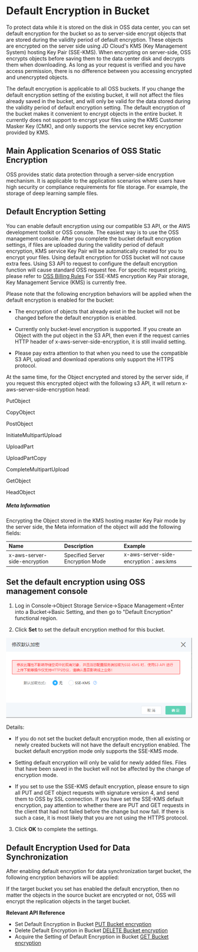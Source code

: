 # Default Encryption in Bucket

To protect data while it is stored on the disk in OSS data center, you can set default encryption for the bucket so as to server-side encrypt objects that are stored during the validity period of default encryption. These objects are encrypted on the server side using JD Cloud's KMS (Key Management System) hosting Key Pair (SSE-KMS). When encrypting on server-side, OSS encrypts objects before saving them to the data center disk and decrypts them when downloading. As long as your request is verified and you have access permission, there is no difference between you accessing encrypted and unencrypted objects.

The default encryption is applicable to all OSS buckets. If you change the default encryption setting of the existing bucket, it will not affect the files already saved in the bucket, and will only be valid for the data stored during the validity period of default encryption setting. The default encryption of the bucket makes it convenient to encrypt objects in the entire bucket. It currently does not support to encrypt your files using the KMS Customer Masker Key (CMK), and only supports the service secret key encryption provided by KMS.


## Main Application Scenarios of OSS Static Encryption 

OSS provides static data protection through a server-side encryption mechanism. It is applicable to the application scenarios where users have high security or compliance requirements for file storage. For example, the storage of deep learning sample files.

## Default Encryption Setting

You can enable default encryption using our compatible S3 API, or the AWS development toolkit or OSS console. The easiest way is to use the OSS management console. After you complete the bucket default encryption settings, if files are uploaded during the validity period of default encryption, KMS service Key Pair will be automatically created for you to encrypt your files. Using default encryption for OSS bucket will not cause extra fees. Using S3 API to request to configure the default encryption function will cause standard OSS request fee. For specific request pricing, please refer to [OSS Billing Rules](https://docs.jdcloud.com/en/object-storage-service/billing-rules) For SSE-KMS encryption Key Pair storage, Key Management Service (KMS) is currently free.

Please note that the following encryption behaviors will be applied when the default encryption is enabled for the bucket:

 *  The encryption of objects that already exist in the bucket will not be changed before the default encryption is enabled.

 *  Currently only bucket-level encryption is supported. If you create an Object with the put object in the S3 API, then even if the request carries HTTP header of x-aws-server-side-encryption, it is still invalid setting.

 *  Please pay extra attention to that when you need to use the compatible S3 API, upload and download operations only support the HTTPS protocol.

At the same time, for the Object encrypted and stored by the server side, if you request this encrypted object with the following s3 API, it will return x-aws-server-side-encryption head:

PutObject

CopyObject

PostObject

InitiateMultipartUpload

UploadPart

UploadPartCopy

CompleteMultipartUpload

GetObject

HeadObject

##### Meta Information
Encrypting the Object stored in the KMS hosting master Key Pair mode by the server side, the Meta information of the object will add the following fields:

|Name|Description|Example|
|:-|:-|:-|
|x-aws-server-side-encryption|Specified Server Encryption Mode|x-aws-server-side-encryption：aws:kms|

##  Set the default encryption using OSS management console

1. Log in Console->Object Storage Service->Space Management->Enter into a Bucket->Basic Setting, and then go to "Default Encryption" functional region.

2. Click **Set** to set the default encryption method for this bucket.

![存储空间默认加密](../../../../../image/Object-Storage-Service/OSS-95.png)

Details:

   - If you do not set the bucket default encryption mode, then all existing or newly created buckets will not have the default encryption enabled. The bucket default encryption mode only supports the SSE-KMS mode.

   - Setting default encryption will only be valid for newly added files. Files that have been saved in the bucket will not be affected by the change of encryption mode.

   - If you set to use the SSE-KMS default encryption, please ensure to sign all PUT and GET object requests with signature version 4, and
      send them to OSS by SSL connection. If you have set the SSE-KMS default encryption, pay attention to whether there are PUT and GET requests in the client that had not failed before the change but now fail. If there is such
      a case, it is most likely that you are not using the HTTPS protocol.

3. Click **OK** to complete the settings.

## Default Encryption Used for Data Synchronization
After enabling default encryption for data synchronization target bucket, the following encryption behaviors will be applied:

If the target bucket you set has enabled the default encryption, then no matter the objects in the source bucket are encrypted or not, OSS will encrypt the replication objects in the target bucket.

**Relevant API Reference**

-  Set Default Encryption in Bucket  [PUT Bucket encryption](https://docs.jdcloud.com/en/object-storage-service/put-bucket-encryption-2)
-  Delete Default Encryption in Bucket  [DELETE Bucket encryption](https://docs.jdcloud.com/en/object-storage-service/delete-bucket-encryption-2)
-  Acquire the Setting of Default Encryption in Bucket  [GET Bucket encryption](https://docs.jdcloud.com/en/object-storage-service/get-bucket-encryption-2)
